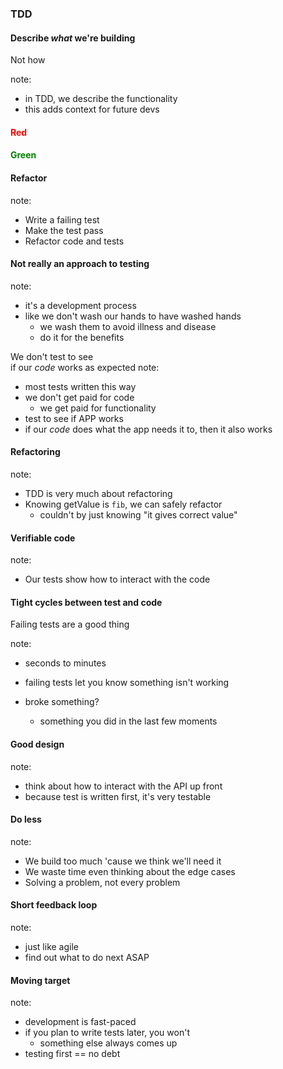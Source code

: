 
### TDD


#### Describe _what_ we're building
<!-- .element: class="fragment"
-->Not how
note:
- in TDD, we describe the functionality
- this adds context for future devs


#### <span style="color: red">Red</span>
#### <span class="fragment" style="color: green">Green</span>
#### <span class="fragment">Refactor</span>
note:
- Write a failing test
- Make the test pass
- Refactor code and tests


#### Not really an approach to testing
note:
- it's a development process
- like we don't wash our hands to have washed hands
  - we wash them to avoid illness and disease
  - do it for the benefits


We don't test to see  
if our _code_ works as expected
note:
- most tests written this way
- we don't get paid for code
  - we get paid for functionality
- test to see if APP works
- if our _code_ does what the app needs it to,
  then it also works


#### Refactoring
note:
- TDD is very much about refactoring
- Knowing getValue is `fib`, we can safely refactor
  - couldn't by just knowing "it gives correct value"


#### Verifiable code
note:
- Our tests show how to interact with the code


#### Tight cycles between test and code
<!-- .element: class="fragment"
-->Failing tests are a good thing
note:
- seconds to minutes

- failing tests let you know
  something isn't working
- broke something?
  - something you did in the last few moments


#### Good design
note:
- think about how to interact with the API up front
- because test is written first, it's very testable


#### Do less
note:
- We build too much 'cause we think we'll need it
- We waste time even thinking about the edge cases
- Solving a problem, not every problem


#### Short feedback loop
note:
- just like agile
- find out what to do next ASAP


#### Moving target
note:
- development is fast-paced
- if you plan to write tests later, you won't
  - something else always comes up
- testing first == no debt

